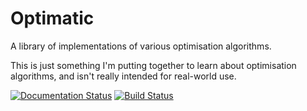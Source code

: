# Optimatic   
A library of implementations of various optimisation algorithms.   

This is just something I'm putting together to learn about optimisation
algorithms, and isn't really intended for real-world use.

[![Documentation Status](https://readthedocs.org/projects/optimatic/badge/?version=latest)](http://optimatic.readthedocs.io/en/latest/?badge=latest)
[![Build Status](https://travis-ci.org/lewis-od/Optimatic.svg?branch=master)](https://travis-ci.org/lewis-od/Optimatic)
